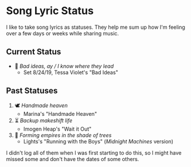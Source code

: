 # Song Lyric Status
I like to take song lyrics as statuses. They help me sum up how I'm feeling over a few days or weeks while sharing music.

## Current Status
- 🍃 *Bad ideas, ay / I know where they lead*
	- Set 8/24/19, Tessa Violet's "Bad Ideas"

## Past Statuses
1. 🕊️ *Handmade heaven*
	- Marina's "Handmade Heaven"
2. ⏳ *Backup makeshift life*
	- Imogen Heap's "Wait it Out"
3. 🌳 *Forming empires in the shade of trees*
	- Lights's "Running with the Boys" (*Midnight Machines* version)

I didn't log all of them when I was first starting to do this, so I might have missed some and don't have the dates of some others.
